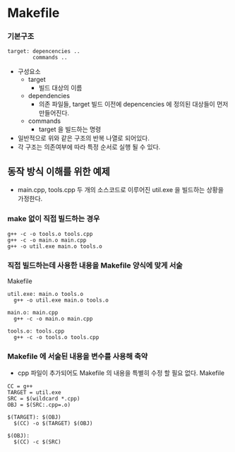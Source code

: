 # Makefile



### 기본구조
```
target: depencencies ..
        commands ..
```
- 구성요소
  - target
    - 빌드 대상의 이름
  - dependencies
    - 의존 파일들, target 빌드 이전에 depencencies 에 정의된 대상들이 먼저 만들어진다.
  - commands
    - target 을 빌드하는 명령
- 일반적으로 위와 같은 구조의 반복 나열로 되어있다.
- 각 구조는 의존여부에 따라 특정 순서로 실행 될 수 있다.



## 동작 방식 이해를 위한 예제
- main.cpp, tools.cpp 두 개의 소스코드로 이루어진 util.exe 을 빌드하는 상황을 가정한다.



### make 없이 직접 빌드하는 경우
```
g++ -c -o tools.o tools.cpp
g++ -c -o main.o main.cpp 
g++ -o util.exe main.o tools.o
```



### 직접 빌드하는데 사용한 내용을 Makefile 양식에 맞게 서술
Makefile
```
util.exe: main.o tools.o
  g++ -o util.exe main.o tools.o

main.o: main.cpp
  g++ -c -o main.o main.cpp

tools.o: tools.cpp
  g++ -c -o tools.o tools.cpp
```



### Makefile 에 서술된 내용을 변수를 사용해 축약
- cpp 파일이 추가되어도 Makefile 의 내용을 특별히 수정 할 필요 없다.
Makefile
```
CC = g++
TARGET = util.exe
SRC = $(wildcard *.cpp)
OBJ = $(SRC:.cpp=.o)

$(TARGET): $(OBJ)
  $(CC) -o $(TARGET) $(OBJ)
  
$(OBJ):
  $(CC) -c $(SRC)
```


